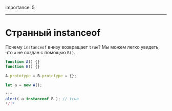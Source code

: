 importance: 5

---

# Странный instanceof

Почему `instanceof` внизу возвращает `true`? Мы можем легко увидеть, что `a` не создан с помощью `B()`.

```js run
function A() {}
function B() {}

A.prototype = B.prototype = {};

let a = new A();

*!*
alert( a instanceof B ); // true
*/!*
```
